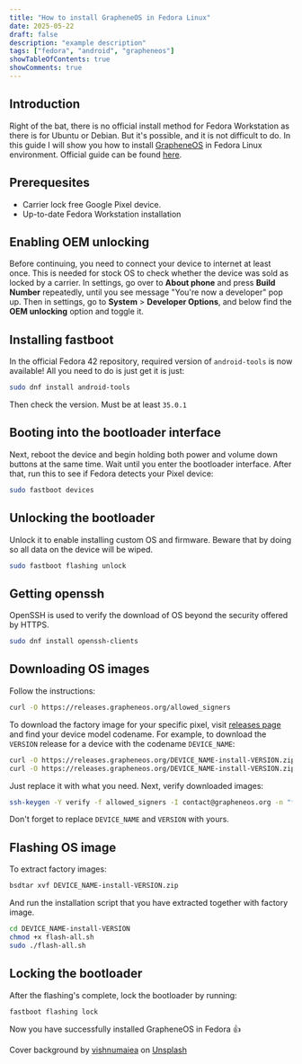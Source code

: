 ```yaml
---
title: "How to install GrapheneOS in Fedora Linux"
date: 2025-05-22
draft: false
description: "example description"
tags: ["fedora", "android", "grapheneos"]
showTableOfContents: true
showComments: true
---
```

## Introduction
Right of the bat, there is no official install method for Fedora Workstation as there is for Ubuntu or Debian. But it's possible, and it is not difficult to do. In this guide I will show you how to install [GrapheneOS](https://grapheneos.org) in Fedora Linux environment.
Official guide can be found [here](https://grapheneos.org/install/cli).
## Prerequesites

- Carrier lock free Google Pixel device.
- Up-to-date Fedora Workstation installation

## Enabling OEM unlocking
Before continuing, you need to connect your device to internet at least once. This is needed for stock OS to check whether the device was sold as locked by a carrier.
In settings, go over to **About phone** and press **Build Number** repeatedly, until you see message "You're now a developer" pop up.
Then in settings, go to **System** > **Developer Options**, and below find the **OEM unlocking** option and toggle it.

## Installing fastboot
In the official Fedora 42 repository, required version of `android-tools` is now available! All you need to do is just get it is just:
```bash
sudo dnf install android-tools
```
Then check the version. Must be at least `35.0.1`

## Booting into the bootloader interface
Next, reboot the device and begin holding both power and volume down buttons at the same time. Wait until you enter the bootloader interface.
After that, run this to see if Fedora detects your Pixel device:
```bash
sudo fastboot devices
```

## Unlocking the bootloader
Unlock it to enable installing custom OS and firmware. Beware that by doing so all data on the device will be wiped.
```bash
sudo fastboot flashing unlock
```

## Getting openssh
OpenSSH is used to verify the download of OS beyond the security offered by HTTPS.
```bash
sudo dnf install openssh-clients
```

## Downloading OS images
Follow the instructions:
```bash
curl -O https://releases.grapheneos.org/allowed_signers
```
To download the factory image for your specific pixel, visit [releases page](https://grapheneos.org/releases) and find your device model codename. For example, to download the `VERSION` release for a device with the codename `DEVICE_NAME`:
```bash
curl -O https://releases.grapheneos.org/DEVICE_NAME-install-VERSION.zip
curl -O https://releases.grapheneos.org/DEVICE_NAME-install-VERSION.zip.sig
```
Just replace it with what you need.
Next, verify downloaded images:
```bash
ssh-keygen -Y verify -f allowed_signers -I contact@grapheneos.org -n "factory images" -s DEVICE_NAME-install-VERSION.zip.sig < DEVICE_NAME-install-VERSION.zip
```
Don't forget to replace `DEVICE_NAME` and `VERSION` with yours.
## Flashing OS image
To extract factory images:
```bash
bsdtar xvf DEVICE_NAME-install-VERSION.zip
```
And run the installation script that you have extracted together with factory image.
```bash
cd DEVICE_NAME-install-VERSION
chmod +x flash-all.sh
sudo ./flash-all.sh
```
## Locking the bootloader
After the flashing's complete, lock the bootloader by running:
```bash
fastboot flashing lock
```

Now you have successfully installed GrapheneOS in Fedora 👍

Cover background by [vishnumaiea](https://unsplash.com/@vishnumaiea) on [Unsplash](https://unsplash.com/photos/black-and-white-computer-keyboard-pfR18JNEMv8)
